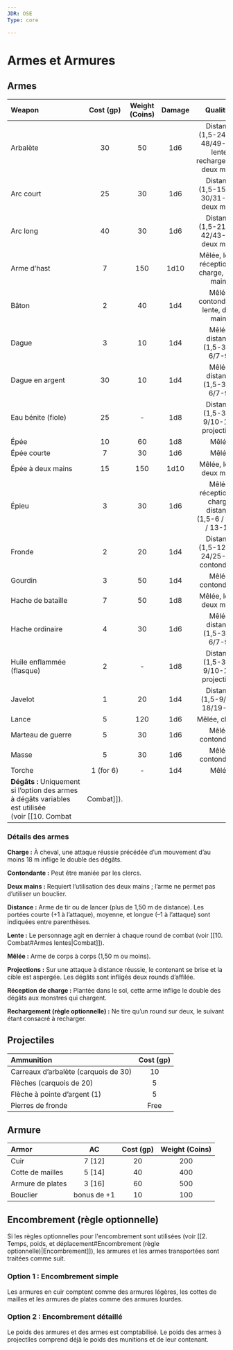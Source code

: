 ```yaml
---
JDR: OSE
Type: core

---
```

# Armes et Armures

## Armes

| Weapon | Cost (gp) | Weight (Coins) | Damage | Qualities |
| :--- | :--: | :--: | :--: | :--: |
| Arbalète | 30 | 50 | 1d6 | Distance (1,5-24/25-48/49-72), lente, rechargement, deux mains |
| Arc court | 25 | 30 | 1d6 | Distance (1,5-15/16-30/31-45), deux mains |
| Arc long | 40 | 30 | 1d6 | Distance (1,5-21/22-42/43-64), deux mains |
| Arme d’hast | 7 | 150 | 1d10 | Mêlée, lente, réception de charge, deux mains |
| Bâton | 2 | 40 | 1d4 | Mêlée, contondante, lente, deux mains |
| Dague | 3 | 10 | 1d4 | Mêlée, distance (1,5-3/4-6/7-9) |
| Dague en argent | 30 | 10 | 1d4 | Mêlée, distance (1,5-3/4-6/7-9) |
| Eau bénite (fiole) | 25 | - | 1d8 | Distance (1,5-3/4-9/10-15), projections |
| Épée | 10 | 60 | 1d8 | Mêlée |
| Épée courte | 7 | 30 | 1d6 | Mêlée |
| Épée à deux mains | 15 | 150 | 1d10 | Mêlée, lente, deux mains |
| Épieu | 3 | 30 | 1d6 | Mêlée, réception de charge, distance (1,5-6 / 7-12 / 13-18) |
| Fronde | 2 | 20 | 1d4 | Distance (1,5-12/13-24/25-48), contondante |
| Gourdin | 3 | 50 | 1d4 | Mêlée, contondante |
| Hache de bataille | 7 | 50 | 1d8 | Mêlée, lente, deux mains |
| Hache ordinaire | 4 | 30 | 1d6 | Mêlée, distance (1,5-3/4-6/7-9) |
| Huile enflammée (flasque) | 2 | - | 1d8 | Distance (1,5-3/4-9/10-15), projections |
| Javelot | 1 | 20 | 1d4 | Distance (1,5-9/10-18/19-27) |
| Lance | 5 | 120 | 1d6 | Mêlée, charge |
| Marteau de guerre | 5 | 30 | 1d6 | Mêlée, contondante |
| Masse | 5 | 30 | 1d6 | Mêlée, contondante |
| Torche | 1 (for 6) | - | 1d4 | Mêlée |
**Dégâts :** Uniquement si l’option des armes à dégâts variables est utilisée (voir [[10. Combat|Combat]]).

### Détails des armes

**Charge :** À cheval, une attaque réussie précédée d’un mouvement d’au moins 18 m inflige le double des dégâts.

**Contondante :** Peut être maniée par les clercs.

**Deux mains :** Requiert l’utilisation des deux mains ; l’arme ne permet pas d’utiliser un bouclier.

**Distance :** Arme de tir ou de lancer (plus de 1,50 m de distance). Les portées courte (+1 à l’attaque), moyenne, et longue (–1 à l’attaque) sont indiquées entre parenthèses.

**Lente :** Le personnage agit en dernier à chaque round de combat (voir [[10. Combat#Armes lentes|Combat]]).

**Mêlée :** Arme de corps à corps (1,50 m ou moins).

**Projections :** Sur une attaque à distance réussie, le contenant se brise et la cible est aspergée. Les dégâts sont infligés deux rounds d’affilée.

**Réception de charge :** Plantée dans le sol, cette arme inflige le double des dégâts aux monstres qui chargent.

**Rechargement (règle optionnelle) :** Ne tire qu’un round sur deux, le suivant étant consacré à recharger.

## Projectiles

| Ammunition | Cost (gp) |
| :--- | :--: |
| Carreaux d’arbalète (carquois de 30) | 10 |
| Flèches (carquois de 20) | 5 |
| Flèche à pointe d’argent (1) | 5 |
| Pierres de fronde | Free |
## Armure

| Armor | AC | Cost (gp) | Weight (Coins) |
| :--- | :--: | :--: | :--: |
| Cuir | 7 [12] | 20 | 200 |
| Cotte de mailles | 5 [14] | 40 | 400 |
| Armure de plates | 3 [16] | 60 | 500 |
| Bouclier | bonus de +1 | 10 | 100 |
## Encombrement (règle optionnelle)

Si les règles optionnelles pour l'encombrement sont utilisées (voir [[2. Temps, poids, et déplacement#Encombrement (règle optionnelle)|Encombrement]]), les armures et les armes transportées sont traitées comme suit.

### Option 1 : Encombrement simple

Les armures en cuir comptent comme des armures légères, les cottes de mailles et les armures de plates comme des armures lourdes.

### Option 2 : Encombrement détaillé

Le poids des armures et des armes est comptabilisé. Le poids des armes à projectiles comprend déjà le poids des munitions et de leur contenant.